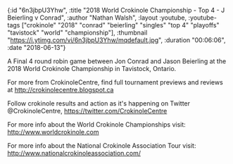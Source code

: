 {:id "6n3jbpU3Yhw",
 :title
 "2018 World Crokinole Championship - Top 4 - J Beierling v Conrad",
 :author "Nathan Walsh",
 :layout :youtube,
 :youtube-tags
 ["crokinole"
  "2018"
  "conrad"
  "beierling"
  "singles"
  "top 4"
  "playoffs"
  "tavistock"
  "world"
  "championship"],
 :thumbnail "https://i.ytimg.com/vi/6n3jbpU3Yhw/mqdefault.jpg",
 :duration "00:06:06",
 :date "2018-06-13"}

A Final 4 round robin game between Jon Conrad and Jason Beierling at the 2018 World Crokinole Championship in Tavistock, Ontario.

For more from CrokinoleCentre, find full tournament previews and reviews at http://crokinolecentre.blogspot.ca

Follow crokinole results and action as it's happening on Twitter @CrokinoleCentre, https://twitter.com/CrokinoleCentre

For more info about the World Crokinole Championships visit: http://www.worldcrokinole.com

For more info about the National Crokinole Association Tour visit: http://www.nationalcrokinoleassociation.com/
